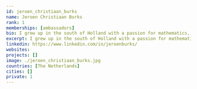```yaml
---
id: jeroen_christiaan_burks
name: Jeroen Christiaan Burks
rank: 1
memberships: [ambassadors]
bio: I grew up in the south of Holland with a passion for mathematics, physics and business. After spending some time on the TU in Delft I switched to Business administration, because I think the link between technology and business is the holy grail :). Did some jobs/companies after that and ended up trading hardware from datacenters. This gave me an insight in the energy use of these datacenters, so now I'm using the waste energy as a heating source. Vacation often revolves around sports, weather it is Skiing, sailing or golf. Expecting to be father in June. Ambassador fell in love with Threefold So I’m active in the datacenter / renewable energy sector. Next to that I’m an enthusiast about the opportunities that Blockchain can bring us, apart from the transfer of money. I think Threefold is a nice intersection between my working field and interests. In my work I come across a lot of people who are working on projects, where they need to be facilitated with a digital infrastructure like VM’s and Kubernetes. In part we can accommodate them with the necessary services, but services like geo redundancy is something we cannot offer at the moment without the help of a platform like threefold. Next to that it might be an interesting administration and virtualization tool. 
excerpt: I grew up in the south of Holland with a passion for mathematics, physics and business. 
linkedin: https://www.linkedin.com/in/jeroenburks/
websites: 
projects: []
image: ./jeroen_christiaan_burks.jpg
countries: [The Netherlands]
cities: []
private: 1
---
```

